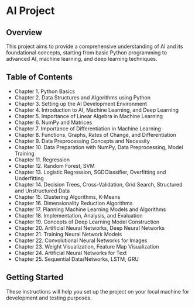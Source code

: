 # AI Project

## Overview
This project aims to provide a comprehensive understanding of AI and its foundational concepts, starting from basic Python programming to advanced AI, machine learning, and deep learning techniques. 

## Table of Contents
- Chapter 1. Python Basics
- Chapter 2. Data Structures and Algorithms using Python
- Chapter 3. Setting up the AI Development Environment
- Chapter 4. Introduction to AI, Machine Learning, and Deep Learning
- Chapter 5. Importance of Linear Algebra in Machine Learning
- Chapter 6. NumPy and Matrices
- Chapter 7. Importance of Differentiation in Machine Learning
- Chapter 8. Functions, Graphs, Rates of Change, and Differentiation
- Chapter 9. Data Preprocessing Concepts and Necessity
- Chapter 10. Data Preparation with NumPy, Data Preprocessing, Model Training
- Chapter 11. Regression
- Chapter 12. Random Forest, SVM
- Chapter 13. Logistic Regression, SGDClassifier, Overfitting and Underfitting
- Chapter 14. Decision Trees, Cross-Validation, Grid Search, Structured and Unstructured Data
- Chapter 15. Clustering Algorithms, K-Means
- Chapter 16. Dimensionality Reduction Algorithms
- Chapter 17. Planning Machine Learning Models and Algorithms
- Chapter 18. Implementation, Analysis, and Evaluation
- Chapter 19. Concepts of Deep Learning Model Construction
- Chapter 20. Artificial Neural Networks, Deep Neural Networks
- Chapter 21. Training Neural Network Models
- Chapter 22. Convolutional Neural Networks for Images
- Chapter 23. Weight Visualization, Feature Map Visualization
- Chapter 24. Artificial Neural Networks for Text
- Chapter 25. Sequential Data/Networks, LSTM, GRU

## Getting Started
These instructions will help you set up the project on your local machine for development and testing purposes.
